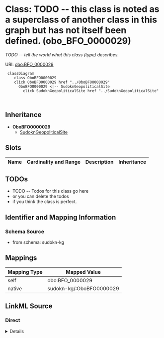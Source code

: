 

# Class: TODO -- this class is noted as a superclass of another class in this graph but has not itself been defined. (obo_BFO_0000029)


_TODO -- tell the world what this class (type) describes._





URI: [obo:BFO_0000029](http://purl.obolibrary.org/obo/BFO_0000029)






```mermaid
 classDiagram
    class OboBFO0000029
    click OboBFO0000029 href "../OboBFO0000029"
      OboBFO0000029 <|-- SudoknGeopoliticalSite
        click SudoknGeopoliticalSite href "../SudoknGeopoliticalSite"
      
      
```





## Inheritance
* **OboBFO0000029**
    * [SudoknGeopoliticalSite](../classes/SudoknGeopoliticalSite.md)



## Slots

| Name | Cardinality and Range | Description | Inheritance |
| ---  | --- | --- | --- |









## TODOs

* TODO -- Todos for this class go here
* or you can delete the todos
* if you think the class is perfect.

## Identifier and Mapping Information







### Schema Source


* from schema: sudokn-kg




## Mappings

| Mapping Type | Mapped Value |
| ---  | ---  |
| self | obo:BFO_0000029 |
| native | sudokn-kg/:OboBFO0000029 |







## LinkML Source

<!-- TODO: investigate https://stackoverflow.com/questions/37606292/how-to-create-tabbed-code-blocks-in-mkdocs-or-sphinx -->

### Direct

<details>
```yaml
name: obo_BFO_0000029
description: TODO -- tell the world what this class (type) describes.
title: TODO -- this class is noted as a superclass of another class in this graph
  but has not itself been defined.
todos:
- TODO -- Todos for this class go here
- or you can delete the todos
- if you think the class is perfect.
notes:
- Class with 0 occurences.
from_schema: sudokn-kg
class_uri: obo:BFO_0000029

```
</details>

### Induced

<details>
```yaml
name: obo_BFO_0000029
description: TODO -- tell the world what this class (type) describes.
title: TODO -- this class is noted as a superclass of another class in this graph
  but has not itself been defined.
todos:
- TODO -- Todos for this class go here
- or you can delete the todos
- if you think the class is perfect.
notes:
- Class with 0 occurences.
from_schema: sudokn-kg
class_uri: obo:BFO_0000029

```
</details>